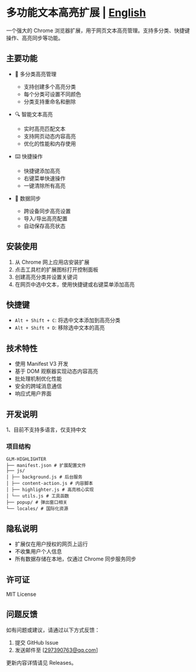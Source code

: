 # 多功能文本高亮扩展 | [English](../README.md)

一个强大的 Chrome 浏览器扩展，用于网页文本高亮管理。支持多分类、快捷键操作、高亮同步等功能。

## 主要功能

- 🎨 多分类高亮管理

  - 支持创建多个高亮分类
  - 每个分类可设置不同颜色
  - 分类支持重命名和删除

- 🔍 智能文本高亮

  - 实时高亮匹配文本
  - 支持网页动态内容高亮
  - 优化的性能和内存使用

- ⌨️ 快捷操作

  - 快捷键添加高亮
  - 右键菜单快速操作
  - 一键清除所有高亮

- 🔄 数据同步

  - 跨设备同步高亮设置
  - 导入/导出高亮配置
  - 自动保存高亮状态

## 安装使用

1. 从 Chrome 网上应用店安装扩展
2. 点击工具栏的扩展图标打开控制面板
3. 创建高亮分类并设置关键词
4. 在网页中选中文本，使用快捷键或右键菜单添加高亮

## 快捷键

- `Alt + Shift + C`: 将选中文本添加到高亮分类
- `Alt + Shift + D`: 移除选中文本的高亮

## 技术特性

- 使用 Manifest V3 开发
- 基于 DOM 观察器实现动态内容高亮
- 批处理机制优化性能
- 安全的跨域消息通信
- 响应式用户界面

## 开发说明

1、目前不支持多语言，仅支持中文

### 项目结构

```
GLM-HIGHLIGHTER
├── manifest.json # 扩展配置文件
├── js/
│ ├── background.js # 后台服务
│ ├── content-action.js # 内容脚本
│ ├── highlighter.js # 高亮核心实现
│ └── utils.js # 工具函数
├── popup/ # 弹出窗口相关
└── locales/ # 国际化资源
```

## 隐私说明

- 扩展仅在用户授权的网页上运行
- 不收集用户个人信息
- 所有数据存储在本地，仅通过 Chrome 同步服务同步

## 许可证

MIT License

## 问题反馈

如有问题或建议，请通过以下方式反馈：

1. 提交 GitHub Issue
2. 发送邮件至 [297390763@qq.com]

更新内容详情请见 Releases。

